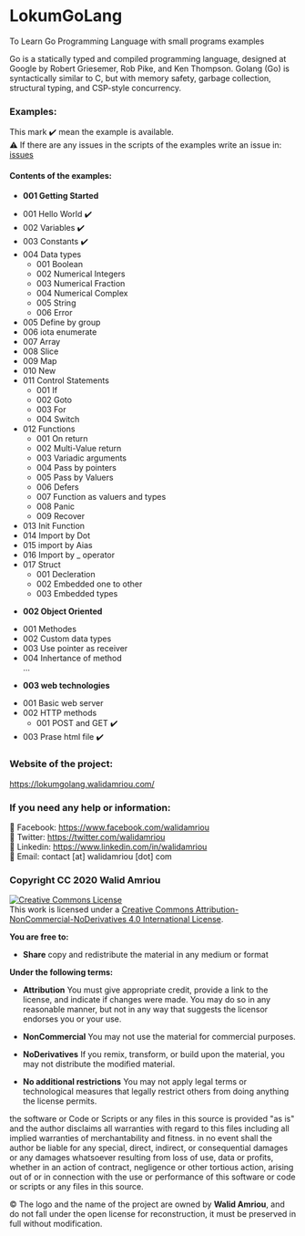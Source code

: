 # LokumGoLang
To Learn Go Programming Language with small programs examples

Go is a statically typed and compiled programming language, designed at Google by Robert Griesemer, Rob Pike, and Ken Thompson. Golang (Go) is syntactically similar to C, but with memory safety, garbage collection, structural typing, and CSP-style concurrency.

### Examples: 
This mark :heavy_check_mark: mean the example is available.  
:warning: If there are any issues in the scripts of the examples write an issue in: [issues](https://github.com/walidamriou/LokumGoLang/issues "issues")   

#### Contents of the examples:
* __001 Getting Started__  
- 001 Hello World :heavy_check_mark:	    
- 002 Variables :heavy_check_mark:    
- 003 Constants :heavy_check_mark:    
- 004 Data types  
  - 001 Boolean  
  - 002 Numerical Integers  
  - 003 Numerical Fraction  
  - 004 Numerical Complex  
  - 005 String  
  - 006 Error  
- 005 Define by group  
- 006 iota enumerate   
- 007 Array  
- 008 Slice  
- 009 Map  
- 010 New  
- 011 Control Statements     
  - 001 If  
  - 002 Goto  
  - 003 For  
  - 004 Switch  
- 012 Functions  
  - 001 On return   
  - 002 Multi-Value return   
  - 003 Variadic arguments  
  - 004 Pass by pointers  
  - 005 Pass by Valuers   
  - 006 Defers   
  - 007 Function as valuers and types  
  - 008 Panic  
  - 009 Recover   
- 013 Init Function  
- 014 Import by Dot  
- 015 import by Aias  
- 016 Import by _ operator  
- 017 Struct  
  - 001 Decleration   
  - 002 Embedded one to other  
  - 003 Embedded types    
* __002 Object Oriented__
- 001 Methodes  
- 002 Custom data types  
- 003 Use pointer as receiver  
- 004 Inhertance of method  
...
* __003 web technologies__
- 001 Basic web server  
- 002 HTTP methods  
  - 001 POST and GET :heavy_check_mark:   
- 003 Prase html file :heavy_check_mark:  
### Website of the project:  
https://lokumgolang.walidamriou.com/

### If you need any help or information:
:large_blue_circle:	 Facebook: https://www.facebook.com/walidamriou   
:large_blue_circle:  Twitter: https://twitter.com/walidamriou    
:large_blue_circle:  Linkedin: https://www.linkedin.com/in/walidamriou  
:red_circle: Email:  contact [at] walidamriou [dot] com    

### Copyright CC 2020 Walid Amriou

<a rel="license" href="http://creativecommons.org/licenses/by-nc-nd/4.0/"><img alt="Creative Commons License" style="border-width:0" src="https://i.creativecommons.org/l/by-nc-nd/4.0/88x31.png" /></a><br />This work is licensed under a <a rel="license" href="http://creativecommons.org/licenses/by-nc-nd/4.0/">Creative Commons Attribution-NonCommercial-NoDerivatives 4.0 International License</a>.

__You are free to:__
- __Share__ copy and redistribute the material in any medium or format

__Under the following terms:__
- __Attribution__ You must give appropriate credit, provide a link to the license, and indicate if changes were made. You may do so in any reasonable manner, but not in any way that suggests the licensor endorses you or your use.

- __NonCommercial__ You may not use the material for commercial purposes.

- __NoDerivatives__ If you remix, transform, or build upon the material, you may not distribute the modified material.

- __No additional restrictions__ You may not apply legal terms or technological measures that legally restrict others from doing anything the license permits.


the software or Code or Scripts or any files in this source is provided "as is" and the author disclaims all warranties with regard to this files including all implied warranties of merchantability and fitness. in no event shall the author be liable for any special, direct, indirect, or consequential damages or any damages whatsoever resulting from loss of use, data or profits, whether in an action of contract, negligence or other tortious action, arising out of or in connection with the use or performance of this software or code or scripts or any files in this source.

© The logo and the name of the project are owned by __Walid Amriou__, and do not fall under the open license for reconstruction, it must be preserved in full without modification. 


